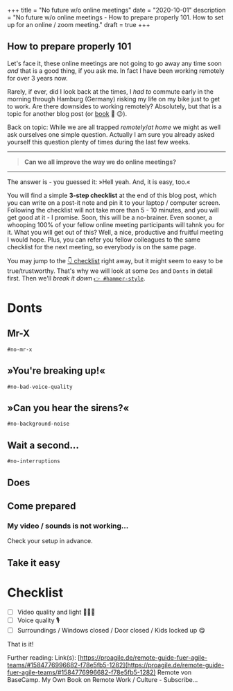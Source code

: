 +++
title = "No future w/o online meetings"
date = "2020-10-01"
description = "No future w/o online meetings - How to prepare properly 101. How to set up for an online / zoom meeting."
draft = true
+++

## How to prepare properly 101

Let's face it, these online meetings are not going to go away any time soon *and* that is a good thing, if you ask me. In fact I have been working remotely for over 3 years now.

Rarely, if ever, did I look back at the times, I *had to* commute early in the morning through Hamburg (Germany) risking my life on my bike just to get to work. Are there downsides to working remotely? Absolutely, but that is a topic for another blog post (or [book](#book) 📕 😉).

Back on topic: While we are all trapped *remotely*/*at home* we might as well ask ourselves one simple question. Actually I am sure you already asked yourself this question plenty of times during the last few weeks.

---

> **Can we all improve the way we do online meetings?**

---

The answer is - you guessed it: »Hell yeah. And, it is easy, too.«

You will find a simple **3-step checklist** at the end of this blog post, which you can write on a post-it note and pin it to your laptop / computer screen. Following the checklist will not take more than 5 - 10 minutes, and you will get good at it - I promise. Soon, this will be a no-brainer. Even sooner, a whooping 100% of your fellow online meeting participants will tahnk you for it. What you will get out of this? Well, a nice, productive and fruitful meeting I would hope. Plus, you can refer you fellow colleagues to the same checklist for the next meeting, so everybody is on the same page.

You may jump to the [👇 checklist](#checklist) right away, but it might seem to easy to be true/trustworthy. That's why we will look at some `Dos` and `Donts` in detail first. Then we'll *break it down* [`👉 #hammer-style`](https://www.youtube.com/watch?v=otCpCn0l4Wo). <!-- TODO: Open in new tab. -->

# Donts

## Mr-X

`#no-mr-x`

## »You're breaking up!«

`#no-bad-voice-quality`

## »Can you hear the sirens?«

`#no-background-noise`

## Wait a second...

`#no-interruptions`

## Does

## Come prepared

### My video / sounds is not working...

Check your setup in advance.

## Take it easy

# Checklist

- [ ] Video quality and light 🙆🏻‍♀️
- [ ] Voice quality 🎙
- [ ] Surroundings / Windows closed / Door closed / Kids locked up 😋

That is it!

Further reading:
Link(s): [https://proagile.de/remote-guide-fuer-agile-teams/#1584776996682-f78e5fb5-1282](https://proagile.de/remote-guide-fuer-agile-teams/#1584776996682-f78e5fb5-1282)
Remote von BaseCamp.
My Own Book on Remote Work / Culture - Subscribe...

<!-- - Titel: No future w/o online meetings - How to prepare properly 101
- Inhalt: no-mr-x, no-bad-voice-quality, no-background-noise, no-interruptions (not being serious all the time - "hi kids!")
- Aufbau:
  - Erstmal alles schön ausführlich erklären mit Screenshots, etc. von Zoom
  - Dann runtergebrochene Checklist (die nach 2-3 Meetings in Herz & Blut geht und dann auch in 5 Minuten abgefrühstückt ist.) -->
